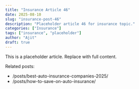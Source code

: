 ```yaml
---
title: "Insurance Article 46"
date: 2025-08-10
slug: "insurance-post-46"
description: "Placeholder article 46 for insurance topic."
categories: ["Insurance"]
tags: ["insurance", "placeholder"]
author: "Ajit"
draft: true
---
```


This is a placeholder article. Replace with full content.

Related posts:

- /posts/best-auto-insurance-companies-2025/
- /posts/how-to-save-on-auto-insurance/

